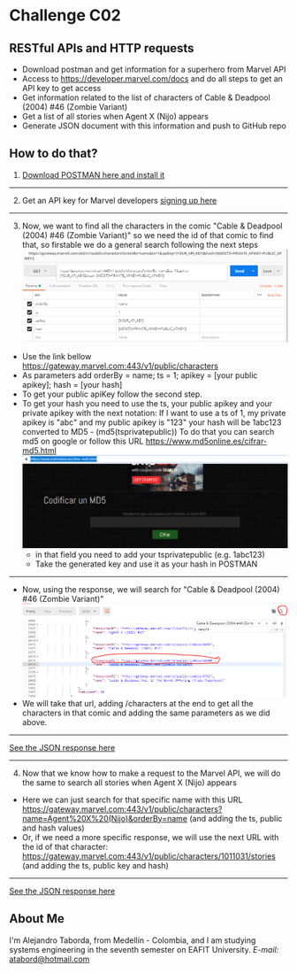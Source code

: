 # Challenge C02
## RESTful APIs and HTTP requests
* Download postman and get information for a superhero from Marvel API  
* Access to https://developer.marvel.com/docs and do all steps to get an API key to get access
* Get information related to the list of characters of Cable & Deadpool (2004) #46 (Zombie Variant)
* Get a list of all stories when Agent X (Nijo) appears
* Generate JSON document with this information and push to GitHub repo

## How to do that?
1. [Download POSTMAN here and install it](https://www.getpostman.com/apps)
***
2. Get an API key for Marvel developers [signing up here](https://developer.marvel.com/signup)
***
3. Now, we want to find all the characters in the comic "Cable & Deadpool (2004) #46 (Zombie Variant)" so we need the id of that comic to find that, so firstable we do a general search following the next steps
  ![alt text](images/key_values.png "Marvel API in POSTMAN")

  * Use the link bellow https://gateway.marvel.com:443/v1/public/characters
  * As parameters add orderBy = name; ts = 1; apikey = [your public apikey]; hash = [your hash]
  * To get your public apiKey follow the second step.
  * To get your hash you need to use the ts, your public apikey and your private apikey with the next notation:
      If I want to use a ts of 1, my private apikey is "abc" and my public apikey is "123" your hash will be 1abc123 converted to MD5 -  (md5(tsprivatepublic))
      To do that you can search md5 on google or follow this URL https://www.md5online.es/cifrar-md5.html
      ![alt text](images/md5online.png "md5 encrypt")
      * in that field you need to add your tsprivatepublic (e.g. 1abc123)
      * Take the generated key and use it as your hash in POSTMAN
  ***
  * Now, using the response, we will search for "Cable & Deadpool (2004) #46 (Zombie Variant)"
    ![alt text](images/desiredcomic.PNG "desired comic")
  * We will take that url, adding /characters at the end to get all the characters in that comic and adding the same parameters as we did above.
  ***
  [See the JSON response here](JsonFiles/Cable%26Deadpool46.json)
***
4. Now that we know how to make a request to the Marvel API, we will do the same to search all stories when Agent X (Nijo) appears
 * Here we can just search for that specific name with this URL https://gateway.marvel.com:443/v1/public/characters?name=Agent%20X%20(Nijo)&orderBy=name (and adding the ts, public and hash values)
 * Or, if we need a more specific response, we will use the next URL with the id of that character: https://gateway.marvel.com:443/v1/public/characters/1011031/stories (and adding the ts, public key and hash)
 ***
 [See the JSON response here](JsonFiles/AgentXstories.json)

## About Me
I'm Alejandro Taborda, from Medellín - Colombia, and I am studying systems engineering in the seventh semester on EAFIT University.
*E-mail:* atabord@hotmail.com
